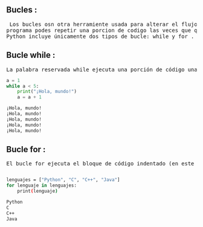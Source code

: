 ## Bucles :

<pre> Los bucles osn otra herramiente usada para alterar el flujo de nuestro
programa podes repetir una porcion de codigo las veces que querramos .
Python incluye únicamente dos tipos de bucle: while y for .</pre>

## Bucle while :

<pre>La palabra reservada while ejecuta una porción de código una y otra vez hasta que la condición especificada sea falsa; o, dicho de otro modo, ejecuta una porción de código mientras que la condición sea verdadera.
</pre>
``` python
a = 1
while a < 5:
    print("¡Hola, mundo!")
    a = a + 1
```
``` bash
¡Hola, mundo!
¡Hola, mundo!
¡Hola, mundo!
¡Hola, mundo!
¡Hola, mundo!
```


## Bucle for :

<pre>El bucle for ejecuta el bloque de código indentado (en este caso la llamada a print()) tantas veces como elementos haya en la colección indicada a la derecha del operador in. Pero, cada vez que ese código es ejecutado, la variable lenguaje tendrá un valor diferente: en la primera ejecución será igual a "Python"; en la segunda, a "C"; y así hasta alcanzar el final de la lista
</pre>

``` bash python 

lenguajes = ["Python", "C", "C++", "Java"]
for lenguaje in lenguajes:
    print(lenguaje)
```
``` bash
Python
C
C++
Java
```